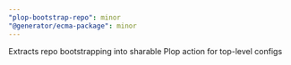 ```yaml
---
"plop-bootstrap-repo": minor
"@generator/ecma-package": minor
---
```


Extracts repo bootstrapping into sharable Plop action for top-level configs

